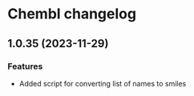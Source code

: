 # Chembl changelog

## 1.0.35 (2023-11-29)

### Features

* Added script for converting list of names to smiles
